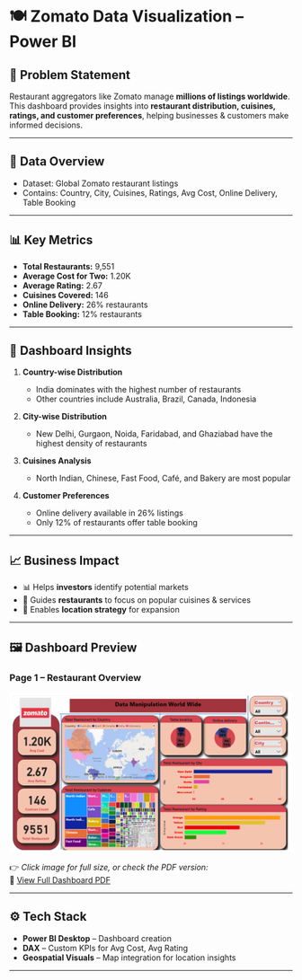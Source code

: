 # 🍽️ Zomato Data Visualization – Power BI  

## 📌 Problem Statement  
Restaurant aggregators like Zomato manage **millions of listings worldwide**.  
This dashboard provides insights into **restaurant distribution, cuisines, ratings, and customer preferences**, helping businesses & customers make informed decisions.  

---

## 📂 Data Overview  
- Dataset: Global Zomato restaurant listings  
- Contains: Country, City, Cuisines, Ratings, Avg Cost, Online Delivery, Table Booking  

---

## 📊 Key Metrics  
- **Total Restaurants:** 9,551  
- **Average Cost for Two:** 1.20K  
- **Average Rating:** 2.67  
- **Cuisines Covered:** 146  
- **Online Delivery:** 26% restaurants  
- **Table Booking:** 12% restaurants  

---

## 📌 Dashboard Insights  

1. **Country-wise Distribution**  
   - India dominates with the highest number of restaurants  
   - Other countries include Australia, Brazil, Canada, Indonesia  

2. **City-wise Distribution**  
   - New Delhi, Gurgaon, Noida, Faridabad, and Ghaziabad have the highest density of restaurants  

3. **Cuisines Analysis**  
   - North Indian, Chinese, Fast Food, Café, and Bakery are most popular  

4. **Customer Preferences**  
   - Online delivery available in 26% listings  
   - Only 12% of restaurants offer table booking  

---

## 📈 Business Impact  
- 📊 Helps **investors** identify potential markets  
- 🍴 Guides **restaurants** to focus on popular cuisines & services  
- 📍 Enables **location strategy** for expansion  

---

## 🖼️ Dashboard Preview  

### Page 1 – Restaurant Overview  
<img src="zomato_page1.png" alt="Zomato Dashboard Page 1" width="800">  

👉 *Click image for full size, or check the PDF version:*  
📑 [View Full Dashboard PDF](Zomato%20data%20visualization.pdf)  

---

## ⚙️ Tech Stack  
- **Power BI Desktop** – Dashboard creation  
- **DAX** – Custom KPIs for Avg Cost, Avg Rating  
- **Geospatial Visuals** – Map integration for location insights  

---

